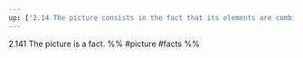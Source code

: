 ```yaml
---
up: ['2.14 The picture consists in the fact that its elements are combined with one another in a definite way.']
---
```

2.141 The picture is a fact.
%%
#picture #facts %%